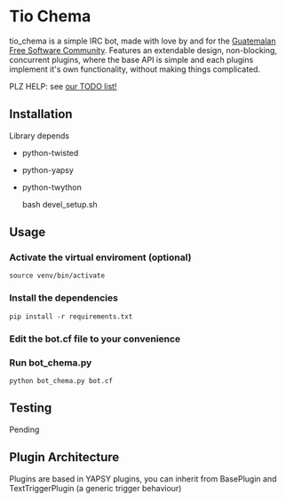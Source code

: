 Tio Chema
=========

tio_chema is a simple IRC bot, made with love by and for the [Guatemalan Free Software Community](http://slgt.org). Features an extendable design, non-blocking, concurrent plugins, where the base API is simple and each plugins implement it's own functionality, without making things complicated.

PLZ HELP: see [our TODO list!](TODO.md)

Installation
-----------

Library depends
* python-twisted
* python-yapsy
* python-twython

    bash devel_setup.sh

Usage
-----

### Activate the virtual enviroment (optional)

    source venv/bin/activate

### Install the dependencies

    pip install -r requirements.txt

### Edit the bot.cf file to your convenience


### Run bot_chema.py

    python bot_chema.py bot.cf

Testing
-------

Pending

Plugin Architecture
-------------------

Plugins are based in YAPSY plugins, you can inherit from BasePlugin and TextTriggerPlugin (a generic trigger behaviour)
